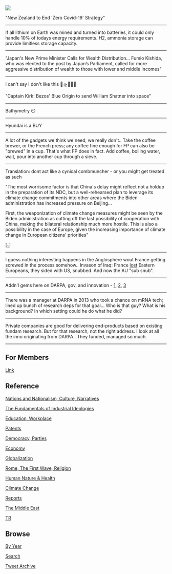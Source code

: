 <img src="https://drive.google.com/uc?export=view&id=1B2wf9R7AMH1d7Vw6e2mucLbIQ5NSjir7"/>


"New Zealand to End 'Zero Covid-19' Strategy"

---

If all lithium on Earth was mined and turned into batteries, it could
only handle 10% of todays energy requirements. H2, ammonia storage can
provide limitless storage capacity.

---


"Japan's New Prime Minister Calls for Wealth Distribution... Fumio
Kishida, who was elected to the post by Japan’s Parliament, called for
more aggressive distribution of wealth to those with lower and middle
incomes"

---

I can't say I don't like this 🌌🛸👨‍🚀🖖

"Captain Kirk: Bezos' Blue Origin to send William Shatner into space"

---

Bathymetry 😶

---

Hyundai is a BUY

---

A lot of the gadgets we think we need, we really don't.. Take the
coffee brewer, or the French press; any coffee fine enough for FP can
also be "brewed" in a cup. That's what FP does in fact. Add coffee,
boiling water, wait, pour into another cup through a sieve.

---

Translation: dont act like a cynical combmuncher - or you might get
treated as such

"The most worrisome factor is that China's delay might reflect not a
holdup in the preparation of its NDC, but a well-rehearsed plan to
leverage its climate change commitments into other areas where the
Biden administration has increased pressure on Beijing...

First, the weaponization of climate change measures might be seen by
the Biden administration as cutting off the last possibility of
cooperation with China, making the bilateral relationship much more
hostile. This is also a possibility in the case of Europe, given the
increasing importance of climate change in European citizens'
priorities"

[[-]](https://asia.nikkei.com/Opinion/Will-China-use-climate-change-as-a-bargaining-chip	)

---

I guess nothing interesting happens in the Anglosphere wout France
getting screwed in the process somehow.. Invason of Iraq: France [lost](2019/11/americas-secret-war-friedman.md#france)
Eastern Europeans, they sided with US, snubbed. And now the AU "sub
snub".

---

Addn'l gems here on DARPA, gov, and innovation -
[1](2021/10/entrepreneuel-state-mazzucato.md),
[2](2021/10/mission-economy.md),
[3](2021/10/the-value-of-everything.md)

---

There was a manager at DARPA in 2013 who took a chance on mRNA tech;
lined up bunch of research deps for that goal... Who is that guy?
What is his background? In which setting could he do what he did?

---

Private companies are good for delivering end-products based on
existing fundam research. But for that research, not the right
address. I look at all the inno originating from DARPA.. They funded,
managed so much.

---

## For Members

[Link](https://thirdwave-members.herokuapp.com)

## Reference

[Nations and Nationalism, Culture, Narratives](/2013/02/nations-and-nationalism.md)

[The Fundamentals of Industrial Ideologies](/2011/04/fundamentals-of-industrial-ideologies.md)

[Education, Workplace](2017/09/education-workplace.md)

[Patents](/2018/09/patents.md)

[Democracy, Parties](/2016/11/democracy.md)

[Economy](/2018/05/economy.md)

[Globalization](/2018/09/globalization.md)

[Rome, The First Wave, Religion](/2017/12/rome.md)

[Human Nature & Health](/2020/07/human-nature.md)

[Climate Change](/2018/12/climate.md)

[Reports](/2019/05/reports.md)

[The Middle East](/2019/07/middleeast.md)

[TR](../tr)

## Browse

[By Year](years.md)

[Search](search.html)

[Tweet Archive](/tweets/README.md)


